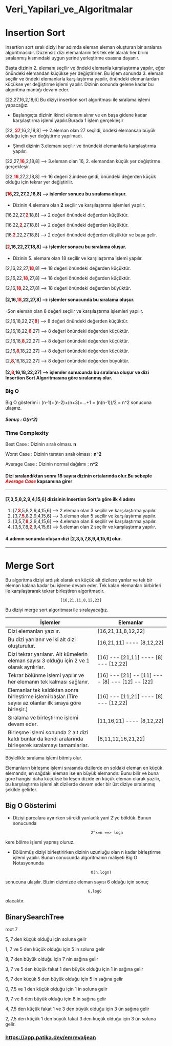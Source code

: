 # Veri_Yapilari_ve_Algoritmalar


# Insertion Sort

Insertion sort sıralı diziyi her adımda eleman eleman oluşturan bir sıralama algoritmasıdır.
Düzensiz dizi elemanlarını tek tek ele alarak her birini sıralanmış kısmındaki uygun yerine yerleştirme esasına dayanır.

Başta dizinin 2. elemanı seçilir ve öndeki elemanla karşılaştırma yapılır, eğer önündeki elemandan küçükse yer değiştirirler.
Bu işlem sonunda 3. eleman seçilir ve öndeki elemanlarla karşılaştırma yapılır, önündeki elemanlardan küçükse yer değiştirme işlemi yapılır.
Dizinin sonunda gelene kadar bu algoritma mantığı devam eder.

[22,27,16,2,18,6] Bu diziyi insertion sort algoritması ile sıralama işlemi yapacağız.

- Başlangıçta dizinin ikinci elemanı alınır ve en başa gidene kadar karşılaştırma işlemi yapılır.Burada 1 işlem gerçekleşir
        
[22, <span style ="color:red">**27**</span>,16,2,18,8]  --> 2.eleman olan 27 seçildi, öndeki elemansan büyük olduğu için yer değiştirme yapılmadı.

- Şimdi dizinin 3.elemanı seçilir ve önündeki elemanlarla karşılaştırma yapılır.

[22,27,<span style="color:red">**16**</span>,2,18,8] --> 3.eleman olan 16, 2. elemandan küçük yer değiştirme gerçekleşir.

[22,<span style="color:red">**16**</span>,27,2,18,8] --> 16 değeri 2.indexe geldi, önündeki değerden küçük olduğu için tekrar yer değiştirilir.

#### [<span style="color:red">**16**</span>,22,27,2,18,8] --> işlemler sonucu bu sıralama oluşur.

- Dizinin 4.elemanı olan **2** seçilir ve karşılaştırma işlemleri yapılır.

[16,22,27,<span style="color:red">**2**</span>,18,8] --> 2 değeri önündeki değerden küçüktür.

[16,22,<span style="color:red">**2**</span>,27,18,8] --> 2 değeri önündeki değerden küçüktür.

[16,<span style="color:red">**2**</span>,22,27,18,8] --> 2 değeri önündeki değerden düşüktür ve başa gelir.

#### [<span style="color:red">**2**</span>,16,22,27,18,8] --> işlemler sonucu bu sıralama oluşur.

- Dizinin 5. elemanı olan 18 seçilir ve karşılaştırma işlemi yapılır.

[2,16,22,27,<span style="color:red">**18**</span>,8] --> 18 değeri önündeki değerden küçüktür.

[2,16,22,<span style="color:red">**18**</span>,27,8] --> 18 değeri önündeki değerden küçüktür.

[2,16,<span style="color:red">**18**</span>,22,27,8] --> 18 değeri önündeki değerden büyüktür.

#### [2,16,<span style="color:red">**18**</span>,22,27,8] --> işlemler sonucunda bu sıralama oluşur.

-Son eleman olan 8 değeri seçilir ve karşılaştırma işlemleri yapılır.

[2,16,18,22,27,<span style="color:red">**8**</span>] --> 8 değeri önündeki değerden küçüktür.

[2,16,18,22,<span style="color:red">**8**</span>,27] --> 8 değeri önündeki değerden küçüktür.

[2,16,18,<span style="color:red">**8**</span>,22,27] --> 8 değeri önündeki değerden küçüktür.

[2,16,<span style="color:red">**8**</span>,18,22,27] --> 8 değeri önündeki değerden küçüktür.

[2,<span style="color:red">**8**</span>,16,18,22,27] --> 8 değeri önündeki değerden büyüktür.

#### [2,<span style="color:red">**8**</span>,16,18,22,27] --> işlemler sonucunda bu sıralama oluşur ve dizi Insertion Sort Algoritmasına göre sıralanmış olur.


### Big O

Big O gösterimi : (n-1)+(n-2)+(n+3)+...+1 = (n(n-1))/2 = n^2 sonucuna ulaşırız.
 ##### Sonuç : O(n^2)

### Time Complexity

Best Case : Dizinin sıralı olması. **n**

Worst Case : Dizinin tersten sıralı olması : **n^2**

Average Case : Dizinin normal dağılımı : **n^2**

#### Dizi sıralandıktan sonra 18 sayısı dizinin ortalarında olur.Bu sebeple <span style ="color:red">***Average Case***</span> kapsamına girer

-----

#### [7,3,5,8,2,9,4,15,6] dizisinin Insertion Sort'a göre ilk 4 adımı

1. [7,<span style="color:red">**3**</span>,5,8,2,9,4,15,6] --> 2.eleman olan 3 seçilir ve karşılaştırma yapılır.
2. [3,7,<span style="color:red">**5**</span>,8,2,9,4,15,6] --> 3.eleman olan 5 seçilir ve karşılaştırma yapılır.
3. [3,5,7,<span style="color:red">**8**</span>,2,9,4,15,6] --> 4.eleman olan 8 seçilir ve karşılaştırma yapılır.
4. [3,5,7,8,<span style="color:red">**2**</span>,9,4,15,6] --> 5.eleman olan 2 seçilir ve karşılaştırma yapılır.

#### 4.adımın sonunda oluşan dizi [2,3,5,7,8,9,4,15,6] olur.



---
# Merge Sort

Bu algoritma diziyi ardışık olarak en küçük alt dizilere yarılar ve tek bir eleman kalana kadar bu işleme devam eder. 
Tek kalan elemanları birbirleri ile karşılaştırarak tekrar birleştiren algoritmadır.
 
                            [16,21,11,8,12,22] 

Bu diziyi merge sort algoritması ile sıralayacağız.

| İşlemler                                                                                                   | Elemanlar                             |
|------------------------------------------------------------------------------------------------------------|---------------------------------------|
| Dizi elemanları yazılır.                                                                                   | [16,21,11,8,12,22]                    |
| Bu dizi yarılanır ve iki alt dizi oluşturulur.                                                             | [16,21,11]  ---- [8,12,22]            |
| Dizi tekrar yarılanır. Alt kümelerin eleman sayısı 3 olduğu için 2 ve 1 olarak ayrılırlar.                 | [16] --- [21,11] ---- [8] --- [12,22] |
| Tekrar bölünme işlemi yapılır ve her elemanın tek kalması sağlanır.                                        | [16] --- [21] -- [11] ---- [8] --- [12] -- [22] |
| Elemanlar tek kaldıktan sonra birleştirme işlemi başlar.(Tire sayısı az olanlar ilk sıraya göre birleşir.) | [16] --- [11,21] ---- [8] --- [12,22] |
| Sıralama ve birleştirme işlemi devam eder.                                                                 | [11,16,21] ---- [8,12,22] |
| Birleşme işlemi sonunda 2 alt dizi kaldı bunlar da kendi aralarında birleşerek sıralamayı tamamlarlar.     | [8,11,12,16,21,22] |

Böylelikle sıralama işlemi bitmiş olur.

Elemanların birleşme işlemi sırasında dizilerde en soldaki eleman en küçük elemandır, en sağdaki eleman ise en büyük elemandır.
Bunu bilir ve buna göre hangisi daha küçükse birleşen dizide en küçük eleman olarak yazılır, bu karşılaştırma işlemi alt dizilerde devam eder bir üst diziye sıralanmış şekilde gelirler.

## Big O Gösterimi 

- Diziyi parçalara ayırırken sürekli yarıladık yani 2'ye böldük. Bunun sonucunda

                                        2^x=n ==> logn
kere bölme işlemi yapmış oluruz.

- Bölünmüş diziyi birleştirirken dizinin uzunluğu olan n kadar birleştirme işlemi yapılır.
Bunun sonucunda algoritmanın maliyeti Big O Notasyonunda

                                        O(n.logn)

sonucuna ulaşılır.
Bizim dizimizde eleman sayısı 6 olduğu için sonuç
 
                                        6.log6 

olacaktır.

## BinarySearchTree

root 7

5, 7 den küçük olduğu için soluna gelir

1, 7 ve 5 den küçük olduğu için 5 in soluna gelir

8, 7 den büyük olduğu için 7 nin sağına gelir

3, 7 ve 5 den küçük fakat 1 den büyük olduğu için 1 in sağına gelir

6, 7 den küçük 5 den büyük olduğu için 5 in sağına gelir

0, 7,5 ve 1 den küçük olduğu için 1 in soluna gelir

9, 7 ve 8 den büyük olduğu için 8 in sağına gelir

4, 7,5 den küçük fakat 1 ve 3 den büyük olduğu için 3 ün sağına gelir

2, 7,5 den küçük 1 den büyük fakat 3 den küçük olduğu için 3 ün soluna gelir.

### https://app.patika.dev/emrevaljean

